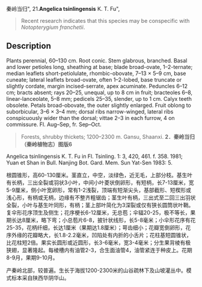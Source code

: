 秦岭当归",
21.**Angelica tsinlingensis** K. T. Fu",

> Recent research indicates that this species may be conspecific with *Notopterygium* *franchetii*.

## Description
Plants perennial, 60–130 cm. Root conic. Stem glabrous, branched. Basal and lower petioles long, sheathing at base; blade broad-ovate, 1–2-ternate; median leaflets short-petiolulate, rhombic-obovate, 7–13 × 5–9 cm, base cuneate; lateral leaflets broad-ovate, often 1–2-lobed, base truncate or slightly cordate, margin incised-serrate, apex acuminate. Peduncles 6–12 cm; bracts absent; rays 20–25, unequal, up to 8 cm in fruit; bracteoles 6–8, linear-lanceolate, 5–8 mm; pedicels 25–35, slender, up to 1 cm. Calyx teeth obsolete. Petals broad-obovate, the outer slightly enlarged. Fruit oblong to suborbicular, 3–6 × 3–4 mm; dorsal ribs narrow-winged, lateral ribs conspicuously wider than the dorsal; vittae 2–3 in each furrow, 4 on commissure. Fl. Aug–Sep, fr. Sep–Oct.

> Forests, shrubby thickets; 1200–2300 m. Gansu, Shaanxi.
**2．秦岭当归（秦岭植物志）图版6**

Angelica tsinlingensis K. T. Fu in Fl. Tsinling. 1: 3, 420, 461. f. 358. 1981; Yuan et Shan in Bull. Nanjing Bot. Gard. Mem. Sun Yat-Sen 1983: 5.

根圆锥形，高60-130厘米。茎直立，中空，淡绿色，近无毛，上部分枝。基生叶有长柄，三出全裂或羽状3小叶，中间小叶菱状倒卵形，有短柄，长7-13厘米，宽5-9厘米，侧小叶宽卵形，常有1-2浅裂，顶端有短渐尖头，基部截形、短楔形或浅心形，有柄或无柄，边缘有不整齐粗锯齿；茎生叶有柄，三出式至二回三出羽状全裂，小叶与基生叶同形，有柄；茎上部叶简化为3深裂或仅有狭长圆筒状叶鞘。复伞形花序顶生及侧生；花序梗长6-12厘米，无总苞；伞辐20-25，极不等长，果期长达8厘米，略下弯；小总苞片6-8，披针状线形，长5-8毫米；小伞形花序有花25-35，花柄纤细，长达1厘米（果期达1.8厘米）；萼齿细小；花瓣宽倒卵形，花序外缘的花瓣略大，长1.8-2.2毫米，凹陷处有内折的小舌片；花柱基短圆锥状，比花柱短2倍。果实长圆形或近圆形，长3-6毫米，宽3-4毫米；分生果背棱有极狭翅，显著隆起。每棱槽内有油管2-3，合生面油管4，油管紧连于种皮上。花期8-9月，果期9-10月。

产秦岭北部，较普遍。生长于海拔1200-2300米的山谷疏林下及山坡灌丛中。模式标本采自陕西华阴华山。
